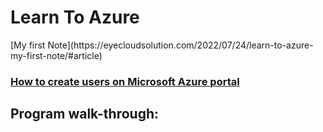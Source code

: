 <h1>Learn To Azure</h1>
 [My first Note](https://eyecloudsolution.com/2022/07/24/learn-to-azure-my-first-note/#article) 
 
 ### [How to create users on Microsoft Azure portal ](https://www.youtube.com/watch?v=rl8vx370wIU&t=1s)

<h2>Program walk-through:</h2>
